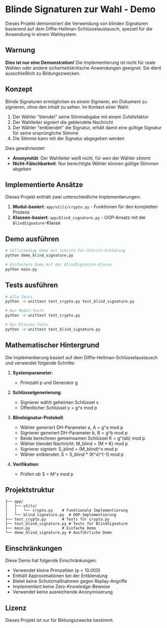 # Blinde Signaturen zur Wahl - Demo

Dieses Projekt demonstriert die Verwendung von blinden Signaturen basierend auf dem Diffie-Hellman-Schlüsselaustausch, speziell für die Anwendung in einem Wahlsystem.

## Warnung

**Dies ist nur eine Demonstration!** Die Implementierung ist nicht für reale Wahlen oder andere sicherheitskritische Anwendungen geeignet. Sie dient ausschließlich zu Bildungszwecken.

## Konzept

Blinde Signaturen ermöglichen es einem Signierer, ein Dokument zu signieren, ohne den Inhalt zu sehen. Im Kontext einer Wahl:

1. Der Wähler "blendet" seine Stimmabgabe mit einem Zufallsfaktor
2. Der Wahlleiter signiert die geblendete Nachricht
3. Der Wähler "entblendet" die Signatur, erhält damit eine gültige Signatur für seine ursprüngliche Stimme
4. Die Stimme kann mit der Signatur abgegeben werden

Dies gewährleistet:
- **Anonymität**: Der Wahlleiter weiß nicht, für wen der Wähler stimmt
- **Nicht-Fälschbarkeit**: Nur berechtigte Wähler können gültige Stimmen abgeben

## Implementierte Ansätze

Dieses Projekt enthält zwei unterschiedliche Implementierungen:

1. **Modul-basiert**: `app/utils/crypto.py` - Funktionen für den kompletten Prozess
2. **Klassen-basiert**: `app/blind_signature.py` - OOP-Ansatz mit der `BlindSignature`-Klasse

## Demo ausführen

```bash
# Vollständige Demo mit Schritt-für-Schritt-Erklärung
python demo_blind_signature.py

# Einfachere Demo mit der BlindSignature-Klasse
python main.py
```

## Tests ausführen

```bash
# Alle Tests
python -m unittest test_crypto.py test_blind_signature.py

# Nur Modul-Tests
python -m unittest test_crypto.py

# Nur Klassen-Tests
python -m unittest test_blind_signature.py
```

## Mathematischer Hintergrund

Die Implementierung basiert auf dem Diffie-Hellman-Schlüsselaustausch und verwendet folgende Schritte:

1. **Systemparameter**: 
   - Primzahl p und Generator g

2. **Schlüsselgenerierung**:
   - Signierer wählt geheimen Schlüssel x
   - Öffentlicher Schlüssel y = g^x mod p

3. **Blindsignatur-Protokoll**:
   - Wähler generiert DH-Parameter a, A = g^a mod p
   - Signierer generiert DH-Parameter b, B = g^b mod p
   - Beide berechnen gemeinsamen Schlüssel K = g^(ab) mod p
   - Wähler blendet Nachricht: M_blind = (M * K) mod p
   - Signierer signiert: S_blind = (M_blind)^x mod p
   - Wähler entblendet: S = S_blind * (K^x)^(-1) mod p

4. **Verifikation**:
   - Prüfen ob S = M^x mod p

## Projektstruktur

```
├── app/
│   ├── utils/
│   │   └── crypto.py    # Funktionale Implementierung
│   └── blind_signature.py  # OOP-Implementierung
├── test_crypto.py       # Tests für crypto.py
├── test_blind_signature.py # Tests für BlindSignature
├── main.py              # Einfache Demo
└── demo_blind_signature.py # Ausführliche Demo
```

## Einschränkungen

Diese Demo hat folgende Einschränkungen:

- Verwendet kleine Primzahlen (p < 10.000)
- Enthält Approximationen bei der Entblendung
- Bietet keine Schutzmaßnahmen gegen Replay-Angriffe
- Implementiert keine Zero-Knowledge-Beweise
- Verwendet keine ausreichende Anonymisierung

## Lizenz

Dieses Projekt ist nur für Bildungszwecke bestimmt. 